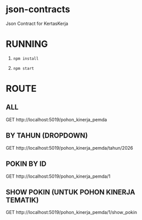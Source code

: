 # json-contracts
Json Contract for KertasKerja

# RUNNING
1. `npm install`

2. `npm start`

# ROUTE

## ALL
GET http://localhost:5019/pohon_kinerja_pemda

## BY TAHUN (DROPDOWN)
GET http://localhost:5019/pohon_kinerja_pemda/tahun/2026

## POKIN BY ID
GET http://localhost:5019/pohon_kinerja_pemda/1

## SHOW POKIN (UNTUK POHON KINERJA TEMATIK)
GET http://localhost:5019/pohon_kinerja_pemda/1/show_pokin
